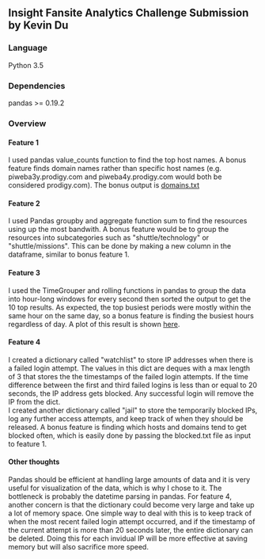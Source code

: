 ## Insight Fansite Analytics Challenge Submission by Kevin Du

### Language
Python 3.5

### Dependencies
pandas >= 0.19.2

### Overview
#### Feature 1
I used pandas value_counts function to find the top host names.
A bonus feature finds domain names rather than specific host names (e.g. piweba3y.prodigy.com and piweba4y.prodigy.com would both be considered prodigy.com). The bonus output is [domains.txt](log_output/domains.txt)

#### Feature 2
I used Pandas groupby and aggregate function sum to find the resources using up the most bandwith. A bonus feature would be to group the resources into subcategories such as "shuttle/technology" or "shuttle/missions". This can be done by making a new column in the dataframe, similar to bonus feature 1. 

#### Feature 3
I used the TimeGrouper and rolling functions in pandas to group the data into hour-long windows for every second then sorted the output to get the 10 top results. As expected, the top busiest periods were mostly within the same hour on the same day, so a bonus feature is finding the busiest hours regardless of day. A plot of this result is shown [here](hours.png).

#### Feature 4
I created a dictionary called "watchlist" to store IP addresses when there is a failed login attempt. The values in this dict are deques with a max length of 3 that stores the the timestamps of the failed login attempts. If the time difference between the first and third failed logins is less than or equal to 20 seconds, the IP address gets blocked. Any successful login will remove the IP from the dict.    
I created another dictionary called "jail" to store the temporarily blocked IPs, log any further access attempts, and keep track of when they should be released. A bonus feature is finding which hosts and domains tend to get blocked often, which is easily done by passing the blocked.txt file as input to feature 1.

#### Other thoughts
Pandas should be efficient at handling large amounts of data and it is very useful for visualization of the data, which is why I chose to it. The bottleneck is probably the datetime parsing in pandas. For feature 4, another concern is that the dictionary could become very large and take up a lot of memory space. One simple way to deal with this is to keep track of when the most recent failed login attempt occurred, and if the timestamp of the current attempt is more than 20 seconds later, the entire dictionary can be deleted. Doing this for each invidual IP will be more effective at saving memory but will also sacrifice more speed. 
 


